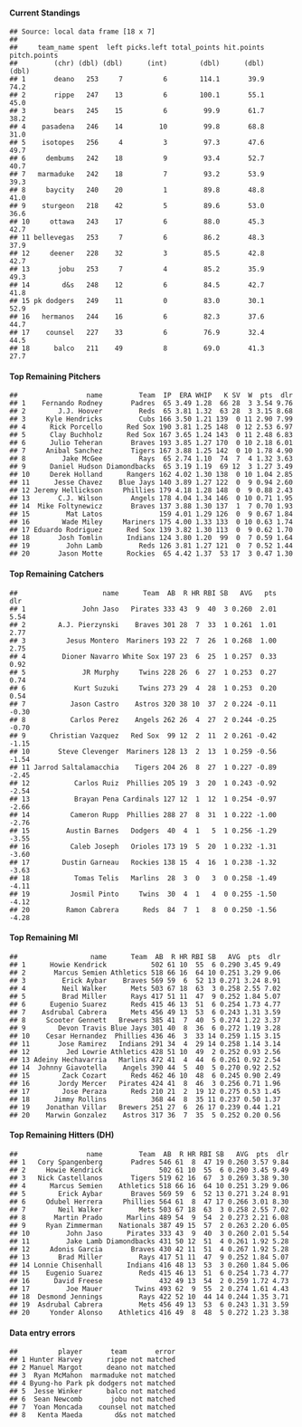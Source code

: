 #### Current Standings

    ## Source: local data frame [18 x 7]
    ## 
    ##     team_name spent  left picks.left total_points hit.points pitch.points
    ##         (chr) (dbl) (dbl)      (int)        (dbl)      (dbl)        (dbl)
    ## 1       deano   253     7          6        114.1       39.9         74.2
    ## 2       rippe   247    13          6        100.1       55.1         45.0
    ## 3       bears   245    15          6         99.9       61.7         38.2
    ## 4    pasadena   246    14         10         99.8       68.8         31.0
    ## 5    isotopes   256     4          3         97.3       47.6         49.7
    ## 6     dembums   242    18          9         93.4       52.7         40.7
    ## 7   marmaduke   242    18          7         93.2       53.9         39.3
    ## 8     baycity   240    20          1         89.8       48.8         41.0
    ## 9    sturgeon   218    42          5         89.6       53.0         36.6
    ## 10     ottawa   243    17          6         88.0       45.3         42.7
    ## 11 bellevegas   253     7          6         86.2       48.3         37.9
    ## 12     deener   228    32          3         85.5       42.8         42.7
    ## 13       jobu   253     7          4         85.2       35.9         49.3
    ## 14        d&s   248    12          6         84.5       42.7         41.8
    ## 15 pk dodgers   249    11          0         83.0       30.1         52.9
    ## 16   hermanos   244    16          6         82.3       37.6         44.7
    ## 17    counsel   227    33          6         76.9       32.4         44.5
    ## 18      balco   211    49          8         69.0       41.3         27.7

#### Top Remaining Pitchers

    ##                 name         Team  IP  ERA WHIP   K SV  W  pts  dlr
    ## 1    Fernando Rodney       Padres  65 3.49 1.28  66 28  3 3.54 9.76
    ## 2        J.J. Hoover         Reds  65 3.81 1.32  63 28  3 3.15 8.68
    ## 3     Kyle Hendricks         Cubs 166 3.50 1.21 139  0 11 2.90 7.99
    ## 4      Rick Porcello      Red Sox 190 3.81 1.25 148  0 12 2.53 6.97
    ## 5      Clay Buchholz      Red Sox 167 3.65 1.24 143  0 11 2.48 6.83
    ## 6      Julio Teheran       Braves 193 3.85 1.27 170  0 10 2.18 6.01
    ## 7     Anibal Sanchez       Tigers 167 3.88 1.25 142  0 10 1.78 4.90
    ## 8         Jake McGee         Rays  65 2.74 1.10  74  7  4 1.32 3.63
    ## 9      Daniel Hudson Diamondbacks  65 3.19 1.19  69 12  3 1.27 3.49
    ## 10     Derek Holland      Rangers 162 4.02 1.30 138  0 10 1.04 2.85
    ## 11      Jesse Chavez    Blue Jays 140 3.89 1.27 122  0  9 0.94 2.60
    ## 12 Jeremy Hellickson     Phillies 179 4.18 1.28 148  0  9 0.88 2.43
    ## 13       C.J. Wilson       Angels 178 4.04 1.34 146  0 10 0.71 1.95
    ## 14  Mike Foltynewicz       Braves 137 3.88 1.30 137  1  7 0.70 1.93
    ## 15         Mat Latos              159 4.01 1.29 126  0  9 0.67 1.84
    ## 16        Wade Miley     Mariners 175 4.00 1.33 133  0 10 0.63 1.74
    ## 17 Eduardo Rodriguez      Red Sox 139 3.82 1.30 113  0  9 0.62 1.70
    ## 18       Josh Tomlin      Indians 124 3.80 1.20  99  0  7 0.59 1.64
    ## 19         John Lamb         Reds 126 3.81 1.27 121  0  7 0.52 1.44
    ## 20       Jason Motte      Rockies  65 4.42 1.37  53 17  3 0.47 1.30

#### Top Remaining Catchers

    ##                     name      Team  AB  R HR RBI SB   AVG   pts   dlr
    ## 1              John Jaso   Pirates 333 43  9  40  3 0.260  2.01  5.54
    ## 2        A.J. Pierzynski    Braves 301 28  7  33  1 0.261  1.01  2.77
    ## 3          Jesus Montero  Mariners 193 22  7  26  1 0.268  1.00  2.75
    ## 4         Dioner Navarro White Sox 197 23  6  25  1 0.257  0.33  0.92
    ## 5              JR Murphy     Twins 228 26  6  27  1 0.253  0.27  0.74
    ## 6            Kurt Suzuki     Twins 273 29  4  28  1 0.253  0.20  0.54
    ## 7           Jason Castro    Astros 320 38 10  37  2 0.224 -0.11 -0.30
    ## 8           Carlos Perez    Angels 262 26  4  27  2 0.244 -0.25 -0.70
    ## 9      Christian Vazquez   Red Sox  99 12  2  11  2 0.261 -0.42 -1.15
    ## 10       Steve Clevenger  Mariners 128 13  2  13  1 0.259 -0.56 -1.54
    ## 11 Jarrod Saltalamacchia    Tigers 204 26  8  27  1 0.227 -0.89 -2.45
    ## 12           Carlos Ruiz  Phillies 205 19  3  20  1 0.243 -0.92 -2.54
    ## 13           Brayan Pena Cardinals 127 12  1  12  1 0.254 -0.97 -2.66
    ## 14          Cameron Rupp  Phillies 288 27  8  31  1 0.222 -1.00 -2.76
    ## 15         Austin Barnes   Dodgers  40  4  1   5  1 0.256 -1.29 -3.55
    ## 16          Caleb Joseph   Orioles 173 19  5  20  1 0.232 -1.31 -3.60
    ## 17        Dustin Garneau   Rockies 138 15  4  16  1 0.238 -1.32 -3.63
    ## 18           Tomas Telis   Marlins  28  3  0   3  0 0.258 -1.49 -4.11
    ## 19          Josmil Pinto     Twins  30  4  1   4  0 0.255 -1.50 -4.12
    ## 20         Ramon Cabrera      Reds  84  7  1   8  0 0.250 -1.56 -4.28

#### Top Remaining MI

    ##                  name      Team  AB  R HR RBI SB   AVG  pts  dlr
    ## 1      Howie Kendrick           502 61 10  55  6 0.290 3.45 9.49
    ## 2       Marcus Semien Athletics 518 66 16  64 10 0.251 3.29 9.06
    ## 3         Erick Aybar    Braves 569 59  6  52 13 0.271 3.24 8.91
    ## 4         Neil Walker      Mets 503 67 18  63  3 0.258 2.55 7.02
    ## 5         Brad Miller      Rays 417 51 11  47  9 0.252 1.84 5.07
    ## 6      Eugenio Suarez      Reds 415 46 13  51  6 0.254 1.73 4.77
    ## 7    Asdrubal Cabrera      Mets 456 49 13  53  6 0.243 1.31 3.59
    ## 8     Scooter Gennett   Brewers 385 41  7  40  5 0.274 1.22 3.37
    ## 9        Devon Travis Blue Jays 301 40  8  36  6 0.272 1.19 3.28
    ## 10    Cesar Hernandez  Phillies 436 46  3  33 14 0.259 1.15 3.15
    ## 11       Jose Ramirez   Indians 291 34  4  29 14 0.258 1.14 3.14
    ## 12         Jed Lowrie Athletics 428 51 10  49  2 0.252 0.93 2.56
    ## 13 Adeiny Hechavarria   Marlins 472 41  4  44  6 0.261 0.92 2.54
    ## 14  Johnny Giavotella    Angels 390 44  5  40  5 0.270 0.92 2.52
    ## 15        Zack Cozart      Reds 462 46 10  48  6 0.245 0.90 2.49
    ## 16       Jordy Mercer   Pirates 424 41  8  46  3 0.256 0.71 1.96
    ## 17        Jose Peraza      Reds 210 21  2  19 12 0.275 0.53 1.45
    ## 18      Jimmy Rollins           368 44  8  35 11 0.237 0.50 1.37
    ## 19    Jonathan Villar   Brewers 251 27  6  26 17 0.239 0.44 1.21
    ## 20    Marwin Gonzalez    Astros 317 36  7  35  5 0.252 0.20 0.56

#### Top Remaining Hitters (DH)

    ##                 name         Team  AB  R HR RBI SB   AVG  pts  dlr
    ## 1   Cory Spangenberg       Padres 546 61  8  47 19 0.260 3.57 9.84
    ## 2     Howie Kendrick              502 61 10  55  6 0.290 3.45 9.49
    ## 3   Nick Castellanos       Tigers 519 62 16  67  3 0.269 3.38 9.30
    ## 4      Marcus Semien    Athletics 518 66 16  64 10 0.251 3.29 9.06
    ## 5        Erick Aybar       Braves 569 59  6  52 13 0.271 3.24 8.91
    ## 6     Odubel Herrera     Phillies 564 61  8  47 17 0.266 3.01 8.30
    ## 7        Neil Walker         Mets 503 67 18  63  3 0.258 2.55 7.02
    ## 8       Martin Prado      Marlins 489 54  9  54  2 0.273 2.21 6.08
    ## 9     Ryan Zimmerman    Nationals 387 49 15  57  2 0.263 2.20 6.05
    ## 10         John Jaso      Pirates 333 43  9  40  3 0.260 2.01 5.54
    ## 11         Jake Lamb Diamondbacks 431 50 12  51  4 0.261 1.92 5.28
    ## 12     Adonis Garcia       Braves 430 42 11  51  4 0.267 1.92 5.28
    ## 13       Brad Miller         Rays 417 51 11  47  9 0.252 1.84 5.07
    ## 14 Lonnie Chisenhall      Indians 416 48 13  53  3 0.260 1.84 5.06
    ## 15    Eugenio Suarez         Reds 415 46 13  51  6 0.254 1.73 4.77
    ## 16      David Freese              432 49 13  54  2 0.259 1.72 4.73
    ## 17         Joe Mauer        Twins 493 62  9  55  2 0.274 1.61 4.43
    ## 18  Desmond Jennings         Rays 422 52 10  44 14 0.244 1.35 3.71
    ## 19  Asdrubal Cabrera         Mets 456 49 13  53  6 0.243 1.31 3.59
    ## 20     Yonder Alonso    Athletics 416 49  8  48  5 0.272 1.23 3.38

#### Data entry errors

    ##          player       team       error
    ## 1 Hunter Harvey      rippe not matched
    ## 2 Manuel Margot      deano not matched
    ## 3  Ryan McMahon  marmaduke not matched
    ## 4 Byung-ho Park pk dodgers not matched
    ## 5  Jesse Winker      balco not matched
    ## 6  Sean Newcomb       jobu not matched
    ## 7  Yoan Moncada    counsel not matched
    ## 8   Kenta Maeda        d&s not matched
